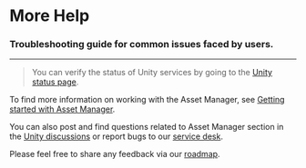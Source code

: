 # More Help

### Troubleshooting guide for common issues faced by users.

---

> You can verify the status of Unity services by going to the [Unity status page](https://status.unity.com/).

To find more information on working with the Asset Manager, see [Getting started with Asset Manager](https://docs.unity.com/cloud/en-us/asset-manager/get-started).

You can also post and find questions related to Asset Manager section in the [Unity discussions](https://discussions.unity.com/lists/asset-management) or report bugs to our [service desk](https://support.unity.com/hc/en-us/requests/new?ticket_form_id=16126946145300&developerId=4791580&organizationId=1375287938658&previousPathname=%2Forganizations%2F1375287938658%2Fassets%2Fall&projectId=0c79d009-6c91-4c46-855d-a7886710ab2b&serviceName=assets).

Please feel free to share any feedback via our [roadmap](https://unity.com/roadmap/unity-cloud/asset-manager).


